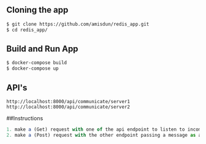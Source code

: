 ## Cloning the app
```` bash
$ git clone https://github.com/amisdun/redis_app.git
$ cd redis_app/
````
## Build and Run App
```` bash
$ docker-compose build
$ docker-compose up
````
## API's
````
http://localhost:8000/api/communicate/server1
http://localhost:8000/api/communicate/server2
````

##Instructions
```` javascript
1. make a (Get) request with one of the api endpoint to listen to incoming message
2. make a (Post) request with the other endpoint passing a message as a parameter Eg  { message: "hello word"}, to the listening endpoint.
````  
